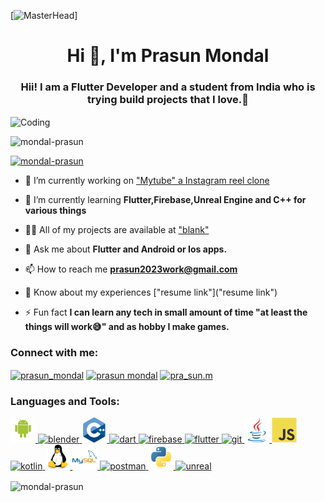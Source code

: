 [![MasterHead](https://mir-s3-cdn-cf.behance.net/project_modules/max_1200/81bb4b165684019.640b6038d133e.gif)]
<h1 align="center">Hi 👋, I'm Prasun Mondal</h1>
<h3 align="center">Hii! I am a Flutter Developer and a student from India who is trying build projects that I love.🤖</h3>
<!-- <img align="center" alt="Coding" width="200" src="https://user-images.githubusercontent.com/74038190/212281763-e6ecd7ef-c4aa-45b6-a97c-f33f6bb592bd.gif"> </img> -->
<img align="center" alt="Coding" width="400" src="https://user-images.githubusercontent.com/74038190/212741999-016fddbd-617a-4448-8042-0ecf907aea25.gif"> </img>

<p align="left"> <img src="https://komarev.com/ghpvc/?username=Mondal-Prasun&label=Profile%20views&color=10ea34&style=flat" alt="mondal-prasun" /> </p>

<p align="left"> <a href="https://github.com/ryo-ma/github-profile-trophy"><img src="https://github-profile-trophy.vercel.app/?username=mondal-prasun" alt="mondal-prasun" /></a> </p>

- 🔭 I’m currently working on ["Mytube" a Instagram reel clone](https://github.com/Mondal-Prasun/mytube_instgramReel_clone)

- 🌱 I’m currently learning **Flutter,Firebase,Unreal Engine and C++ for various things**

- 👨‍💻 All of my projects are available at ["blank"]("blank")

- 💬 Ask me about **Flutter and Android or Ios apps.**

- 📫 How to reach me **prasun2023work@gmail.com**

- 📄 Know about my experiences ["resume link"]("resume link")

- ⚡ Fun fact **I can learn any tech in small amount of time "at least the things will work😅" and as hobby I make games.**

<h3 align="left">Connect with me:</h3>
<p align="left">
<a href="https://twitter.com/Prasun__mondal" target="blank"><img align="center" src="https://raw.githubusercontent.com/rahuldkjain/github-profile-readme-generator/master/src/images/icons/Social/twitter.svg" alt="prasun_mondal" height="30" width="40" /></a>
<a href="https://www.linkedin.com/in/prasun-mondal2023/" target="blank"><img align="center" src="https://raw.githubusercontent.com/rahuldkjain/github-profile-readme-generator/master/src/images/icons/Social/linked-in-alt.svg" alt="prasun mondal" height="30" width="40" /></a>
<a href="https://instagram.com/pra_sun.m" target="blank"><img align="center" src="https://raw.githubusercontent.com/rahuldkjain/github-profile-readme-generator/master/src/images/icons/Social/instagram.svg" alt="pra_sun.m" height="30" width="40" /></a>
</p>

<h3 align="left">Languages and Tools:</h3>
<p align="left"> <a href="https://developer.android.com" target="_blank" rel="noreferrer"> <img src="https://raw.githubusercontent.com/devicons/devicon/master/icons/android/android-original-wordmark.svg" alt="android" width="40" height="40"/> </a> <a href="https://www.blender.org/" target="_blank" rel="noreferrer"> <img src="https://download.blender.org/branding/community/blender_community_badge_white.svg" alt="blender" width="40" height="40"/> </a> <a href="https://www.w3schools.com/cpp/" target="_blank" rel="noreferrer"> <img src="https://raw.githubusercontent.com/devicons/devicon/master/icons/cplusplus/cplusplus-original.svg" alt="cplusplus" width="40" height="40"/> </a> <a href="https://dart.dev" target="_blank" rel="noreferrer"> <img src="https://www.vectorlogo.zone/logos/dartlang/dartlang-icon.svg" alt="dart" width="40" height="40"/> </a> <a href="https://firebase.google.com/" target="_blank" rel="noreferrer"> <img src="https://www.vectorlogo.zone/logos/firebase/firebase-icon.svg" alt="firebase" width="40" height="40"/> </a> <a href="https://flutter.dev" target="_blank" rel="noreferrer"> <img src="https://www.vectorlogo.zone/logos/flutterio/flutterio-icon.svg" alt="flutter" width="40" height="40"/> </a> <a href="https://git-scm.com/" target="_blank" rel="noreferrer"> <img src="https://www.vectorlogo.zone/logos/git-scm/git-scm-icon.svg" alt="git" width="40" height="40"/> </a> <a href="https://www.java.com" target="_blank" rel="noreferrer"> <img src="https://raw.githubusercontent.com/devicons/devicon/master/icons/java/java-original.svg" alt="java" width="40" height="40"/> </a> <a href="https://developer.mozilla.org/en-US/docs/Web/JavaScript" target="_blank" rel="noreferrer"> <img src="https://raw.githubusercontent.com/devicons/devicon/master/icons/javascript/javascript-original.svg" alt="javascript" width="40" height="40"/> </a> <a href="https://kotlinlang.org" target="_blank" rel="noreferrer"> <img src="https://www.vectorlogo.zone/logos/kotlinlang/kotlinlang-icon.svg" alt="kotlin" width="40" height="40"/> </a> <a href="https://www.linux.org/" target="_blank" rel="noreferrer"> <img src="https://raw.githubusercontent.com/devicons/devicon/master/icons/linux/linux-original.svg" alt="linux" width="40" height="40"/> </a> <a href="https://www.mysql.com/" target="_blank" rel="noreferrer"> <img src="https://raw.githubusercontent.com/devicons/devicon/master/icons/mysql/mysql-original-wordmark.svg" alt="mysql" width="40" height="40"/> </a> <a href="https://postman.com" target="_blank" rel="noreferrer"> <img src="https://www.vectorlogo.zone/logos/getpostman/getpostman-icon.svg" alt="postman" width="40" height="40"/> </a> <a href="https://www.python.org" target="_blank" rel="noreferrer"> <img src="https://raw.githubusercontent.com/devicons/devicon/master/icons/python/python-original.svg" alt="python" width="40" height="40"/> </a> <a href="https://unrealengine.com/" target="_blank" rel="noreferrer"> <img src="https://raw.githubusercontent.com/kenangundogan/fontisto/036b7eca71aab1bef8e6a0518f7329f13ed62f6b/icons/svg/brand/unreal-engine.svg" alt="unreal" width="40" height="40"/> </a> </p>

<p><img align="center" src="https://github-readme-stats.vercel.app/api/top-langs?username=mondal-prasun&show_icons=true&theme=tokyonight&title_color=f5f5f5&bg_color=0d0d0d&locale=en&layout=compact" alt="mondal-prasun" /></p>


